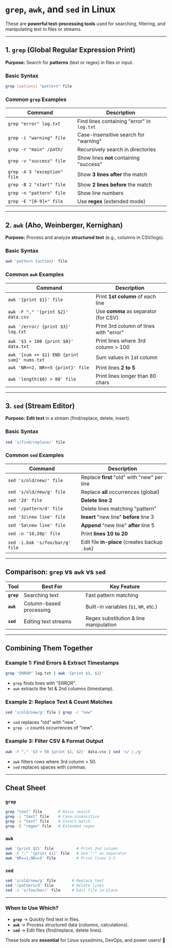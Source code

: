  # **`grep`, `awk`, and `sed` in Linux**  
These are **powerful text-processing tools** used for searching, filtering, and manipulating text in files or streams.  

---

## **1. `grep` (Global Regular Expression Print)**  
**Purpose:** Search for **patterns** (text or regex) in files or input.  

### **Basic Syntax**  
```bash
grep [options] "pattern" file
```

### **Common `grep` Examples**  
| Command | Description |
|---------|-------------|
| `grep "error" log.txt` | Find lines containing "error" in `log.txt` |
| `grep -i "warning" file` | Case-insensitive search for "warning" |
| `grep -r "main" /path/` | Recursively search in directories |
| `grep -v "success" file` | Show lines **not** containing "success" |
| `grep -A 3 "exception" file` | Show **3 lines after** the match |
| `grep -B 2 "start" file` | Show **2 lines before** the match |
| `grep -n "pattern" file` | Show line numbers |
| `grep -E "[0-9]+" file` | Use **regex** (extended mode) |

---

## **2. `awk` (Aho, Weinberger, Kernighan)**  
**Purpose:** Process and analyze **structured text** (e.g., columns in CSV/logs).  

### **Basic Syntax**  
```bash
awk 'pattern {action}' file
```

### **Common `awk` Examples**  
| Command | Description |
|---------|-------------|
| `awk '{print $1}' file` | Print **1st column** of each line |
| `awk -F "," '{print $2}' data.csv` | Use **comma** as separator (for CSV) |
| `awk '/error/ {print $3}' log.txt` | Print 3rd column of lines with "error" |
| `awk '$3 > 100 {print $0}' data.txt` | Print lines where 3rd column > 100 |
| `awk '{sum += $1} END {print sum}' nums.txt` | Sum values in 1st column |
| `awk 'NR==2, NR==5 {print}' file` | Print lines **2 to 5** |
| `awk 'length($0) > 80' file` | Print lines longer than 80 chars |

---

## **3. `sed` (Stream Editor)**  
**Purpose:** **Edit text** in a stream (find/replace, delete, insert).  

### **Basic Syntax**  
```bash
sed 's/find/replace/' file
```

### **Common `sed` Examples**  
| Command | Description |
|---------|-------------|
| `sed 's/old/new/' file` | Replace **first** "old" with "new" per line |
| `sed 's/old/new/g' file` | Replace **all** occurrences (global) |
| `sed '2d' file` | **Delete line 2** |
| `sed '/pattern/d' file` | Delete lines matching "pattern" |
| `sed '3i\new line' file` | **Insert** "new line" **before** line 3 |
| `sed '5a\new line' file` | **Append** "new line" **after** line 5 |
| `sed -n '10,20p' file` | Print **lines 10 to 20** |
| `sed -i.bak 's/foo/bar/g' file` | Edit file **in-place** (creates backup `.bak`) |

---

## **Comparison: `grep` vs `awk` vs `sed`**
| Tool | Best For | Key Feature |
|------|---------|-------------|
| **`grep`** | Searching text | Fast pattern matching |
| **`awk`** | Column-based processing | Built-in variables (`$1`, `NR`, etc.) |
| **`sed`** | Editing text streams | Regex substitution & line manipulation |

---

## **Combining Them Together**
### **Example 1: Find Errors & Extract Timestamps**  
```bash
grep "ERROR" log.txt | awk '{print $1, $2}'
```
- `grep` finds lines with "ERROR".  
- `awk` extracts the 1st & 2nd columns (timestamp).  

### **Example 2: Replace Text & Count Matches**  
```bash
sed 's/old/new/g' file | grep -c "new"
```
- `sed` replaces "old" with "new".  
- `grep -c` counts occurrences of "new".  

### **Example 3: Filter CSV & Format Output**  
```bash
awk -F "," '$3 > 50 {print $1, $2}' data.csv | sed 's/ /,/g'
```
- `awk` filters rows where 3rd column > 50.  
- `sed` replaces spaces with commas.  

---

## **Cheat Sheet**
### **`grep`**  
```bash
grep "text" file       # Basic search  
grep -i "text" file    # Case-insensitive  
grep -v "text" file    # Invert match  
grep -E "regex" file   # Extended regex  
```

### **`awk`**  
```bash
awk '{print $2}' file          # Print 2nd column  
awk -F ":" '{print $1}' file   # Use ":" as separator  
awk 'NR==1,NR==5' file         # Print lines 1-5  
```

### **`sed`**  
```bash
sed 's/old/new/g' file       # Replace text  
sed '/pattern/d' file        # Delete lines  
sed -i 's/foo/bar/' file     # Edit file in-place  
```

---

### **When to Use Which?**
- **`grep`** → Quickly find text in files.  
- **`awk`** → Process structured data (columns, calculations).  
- **`sed`** → Edit files (find/replace, delete lines).  

These tools are **essential** for Linux sysadmins, DevOps, and power users! 🚀  
